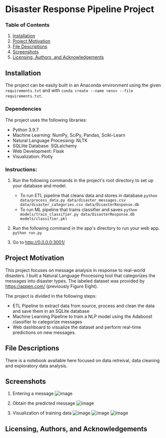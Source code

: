 # Disaster Response Pipeline Project

### Table of Contents

1. [Installation](#installation)
2. [Project Motivation](#motivation)
3. [File Descriptions](#files)
4. [Screenshots](#screenshots)
5. [Licensing, Authors, and Acknowledgements](#licensing)

## Installation <a name="installation"></a>

The project can be easily built in an Anaconda environment using the given `requirements.txt` and with `conda create --name <env> --file requirements.txt`.

### Dependencies

The project uses the following libraries:
- Python 3.9.7
- Machine Learning: NumPy, SciPy, Pandas, Sciki-Learn
- Natural Language Processing: NLTK
- SQLlite Database: SQLalchemy
- Web Development: Flask
- Visualization: Plotly

### Instructions:

1. Run the following commands in the project's root directory to set up your database and model.

    - To run ETL pipeline that cleans data and stores in database
        `python data/process_data.py data/disaster_messages.csv data/disaster_categories.csv data/DisasterResponse.db`
    - To run ML pipeline that trains classifier and saves
        `python models/train_classifier.py data/DisasterResponse.db models/classifier.pkl`

2. Run the following command in the app's directory to run your web app.
    `python run.py`

3. Go to http://0.0.0.0:3001/

## Project Motivation<a name="motivation"></a>

This project focuses on message analysis in response to real-world disasters. I built a Natural Language Processing tool that categorizes the messages into disaster types. The labeled dataset was provided by https://appen.com/ (previously Figure Eight).

The project is divided in the following steps:

- ETL Pipeline to extract data from source, process and clean the data and save them in an SQLite database
- Machine Learning Pipeline to train a NLP model using the Adaboost classifier to categorize messages
- Web dashboard to visualize the dataset and perform real-time predictions on new messages.

## File Descriptions <a name="files"></a>

There is a notebook available here focused on data retreival, data cleaning and exploratory data analysis.

## Screenshots <a name="screenshots"></a>

1. Entering a message
![image](https://user-images.githubusercontent.com/8439378/158881037-45c3c6d1-c441-4882-99ba-dc11012e2fea.png)

2. Obtain the predicted message
![image](https://user-images.githubusercontent.com/8439378/158881177-406120f8-7da0-4276-b3f0-48514e577f08.png)

3. Visualization of training data
![image](https://user-images.githubusercontent.com/8439378/158881647-f9aca699-1afa-4f56-8c58-0461978f03cd.png)
![image](https://user-images.githubusercontent.com/8439378/158881734-fd6ded3e-5c0a-4316-a437-a48192395406.png)
![image](https://user-images.githubusercontent.com/8439378/158881865-1fc71788-b686-472c-b229-8ee19bce3a66.png)

## Licensing, Authors, and Acknowledgements<a name="licensing"></a>

